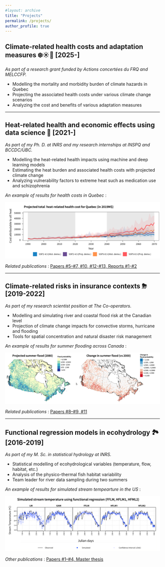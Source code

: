 ```yaml
---
#layout: archive
title: "Projects"
permalink: /projects/
author_profile: true
---
```


Climate-related health costs and adaptation measures ❄️☀️🌳 [2025-]
-------------------

*As part of a research grant funded by Actions concertées du FRQ and MELCCFP.*

- Modelling the mortality and morbidity burden of climate hazards in Quebec
- Projecting the associated health costs under various climate change scenarios
- Analyzing the cost and benefits of various adaptation measures

---

Heat-related health and economic effects using data science 🌇 [2021-]
-------------------

*As part of my Ph. D. at INRS and my research internships at INSPQ and BCCDC/UBC.*

- Modelling the heat-related health impacts using machine and deep learning models
- Estimating the heat burden and associated health costs with projected climate change
- Analyzing vulnerability factors to extreme heat such as medication use and schizophrenia 

*An example of results for health costs in Quebec* :

<img src = "/../files/fig_proj_3.png" />

*Related publications* : [Papers #5–#7, #10, #12-#13, Reports #1-#2](https://jeremieboudreault.github.io/publications/)

---

Climate-related risks in insurance contexts ⛈ [2019-2022] 
-------------------

*As part of my research scientist position at The Co-operators.*

- Modelling and simulating river and coastal flood risk at the Canadian level
- Projection of climate change impacts for convective storms, hurricane and flooding
- Tools for spatial concentration and natural disaster risk management

*An example of results for summer flooding across Canada* :

<img src = "/../files/fig_proj_2.png" />

*Related publications* : [Papers #8–#9, #11](https://jeremieboudreault.github.io/publications/)

---

Functional regression models in ecohydrology 🏞 [2016-2019] 
------------------ 

*As part of my M. Sc. in statistical hydrology at INRS.*

- Statistical modelling of ecohydrological variables (temperature, flow, habitat, etc.)
- Analysis of the physico-thermal fish habitat variability
- Team leader for river data sampling during two summers

*An example of results for simulated stream tempearture in the US* : 

<img src = "/../files/fig_proj_1.png" />

*Other publications* : [Papers #1–#4, Master thesis](https://jeremieboudreault.github.io/publications/)
